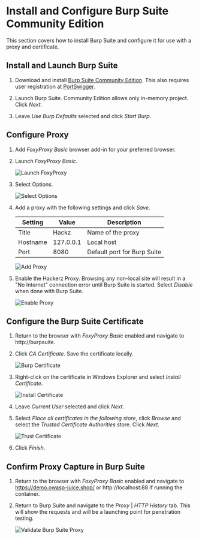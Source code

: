 # Install and Configure Burp Suite Community Edition

This section covers how to install Burp Suite and configure it for use with a proxy and certificate.

## Install and Launch Burp Suite

1. Download and install [Burp Suite Community Edition](https://portswigger.net/burp/releases#community). This also requires user registration at [PortSwigger](https://portswigger.net).

1. Launch Burp Suite. Community Edition allows only in-memory project. Click _Next_.

1. Leave _Use Burp Defaults_ selected and click _Start Burp_. 

## Configure Proxy

1. Add _FoxyProxy Basic_ browser add-in for your preferred browser.

1. Launch _FoxyProxy Basic_.

    ![Launch FoxyProxy](./images/FoxyProxy00.png "FoxyProxy extension")

1. Select Options.

    ![Select Options](./images/FoxyProxy01.png "Select Options")

1. Add a proxy with the following settings and click _Save_.  
  
    | Setting  | Value | Description |
    | -------- | ------- | ------- | 
    | Title | Hackz | Name of the proxy |
    | Hostname | 127.0.0.1 | Local host |
    | Port | 8080 | Default port for Burp Suite |

    ![Add Proxy](./images/FoxyProxy02.png "Add Proxy")

1. Enable the Hackerz Proxy. Browsing any non-local site will result in a "No Internet" connection error until Burp Suite is started. Select _Disable_ when done with Burp Suite.

    ![Enable Proxy](./images/FoxyProxy03.png "Enable Proxy")

## Configure the Burp Suite Certificate

1. Return to the browser with _FoxyProxy Basic_ enabled and navigate to http://burpsuite.

1. Click _CA Certificate_. Save the certificate locally.

    ![Burp Certificate](./images/BurpCert00.png "Burp Certificate")

1. Right-click on the certificate in Windows Explorer and select _Install Certificate_.

    ![Install Certificate](./images/BurpCert01.png "Install Certificate")

1. Leave _Current User_ selected and click _Next_.

1. Select _Place all certificates in the following store_, click _Browse_ and select the _Trusted Certificate Authorities_ store. Click _Next_.

    ![Trust Certificate](./images/BurpCert02.png "Trust Certificate")

1. Click _Finish_.

## Confirm Proxy Capture in Burp Suite

1. Return to the browser with _FoxyProxy Basic_ enabled and navigate to https://demo.owasp-juice.shop/ or http://localhost:88 if running the container.

1. Return to Burp Suite and navigate to the _Proxy_ | _HTTP History_ tab. This will show the requests and will be a launching point for penetration testing.

    ![Validate Burp Suite Proxy](./images/BurpSuiteConfirm00.png "Validate Burp Suite Proxy")